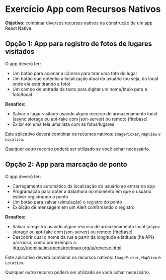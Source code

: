 # Exercício App com Recursos Nativos

**Objetivo**: combinar diversos recursos nativos na construção de um app React Native

## Opção 1: App para registro de fotos de lugares visitados

O app deverá ter:
- Um botão para acionar a câmera para tirar uma foto do lugar
- Um botão que obtenha a localização atual do usuário (ou seja, do local onde ele está tirando a foto)
- Um campo de entrada de texto para digitar um nome/título para a foto/local

**Desafios:**
- Salvar o lugar visitado usando algum recurso de armazenamento local (async storage ou api-fake com json-server) ou remoto (firebase)
- Exibir em uma tela uma lista com as fotos/lugares

Este aplicativo deverá combinar os recursos nativos: `ImagePicker`, `MapView` e `Location`.

Qualquer outro recurso poderá ser utilizado se você achar necessário.


## Opção 2: App para marcação de ponto

O app deverá ter:
- Carregamento automático da localização do usuário ao entrar no app
- Programação para obter a data/hora no momento em que o usuário estiver registrando o ponto
- Um botão para salvar (simulação) o registro do ponto
- Exibição de mensagem em um Alert confirmando o registro

**Desafios:**
- Salvar o registro usando algum recurso de armazenamento local (async storage ou api-fake com json-server) ou remoto (firebase)
- Descobrir qual o nome da rua a partir da longitude e latitude (há APIs para isso, como por exemplo a: https://nominatim.openstreetmap.org/ui/reverse.html

Este aplicativo deverá combinar os recursos nativos: `ImagePicker`, `MapView` e `Location`.

Qualquer outro recurso poderá ser utilizado se você achar necessário.
